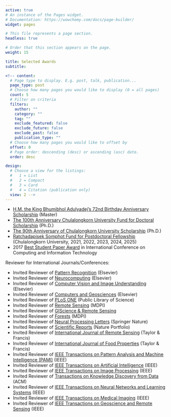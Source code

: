 ```yaml
---
active: true
# An instance of the Pages widget.
# Documentation: https://wowchemy.com/docs/page-builder/
widget: pages

# This file represents a page section.
headless: true

# Order that this section appears on the page.
weight: 15

title: Selected Awards
subtitle:

<!-- content:
  # Page type to display. E.g. post, talk, publication...
  page_type: post
  # Choose how many pages you would like to display (0 = all pages)
  count: 5
  # Filter on criteria
  filters:
    author: ""
    category: ""
    tag: ""
    exclude_featured: false
    exclude_future: false
    exclude_past: false
    publication_type: ""
  # Choose how many pages you would like to offset by
  offset: 0
  # Page order: descending (desc) or ascending (asc) date.
  order: desc

design:
  # Choose a view for the listings:
  #   1 = List
  #   2 = Compact
  #   3 = Card
  #   4 = Citation (publication only)
  view: 2 -->
---
```

- [H.M. the King Bhumibhol Adulyadej’s 72nd Birthday Anniversary Scholarship](https://scholarships.example.com/king-bhumibhol-72nd-anniversary) (Master)
- [The 100th Anniversary Chulalongkorn University Fund for Doctoral Scholarship](https://scholarships.example.com/chulalongkorn-100th-anniversary) (Ph.D.)
- [The 90th Anniversary of Chulalongkorn University Scholarship](https://scholarships.example.com/chulalongkorn-90th-anniversary) (Ph.D.)
- [Ratchadapisek Somphot Fund for Postdoctoral Fellowship](https://scholarships.example.com/ratchadapisek-somphot) (Chulalongkorn University, 2021, 2022, 2023, 2024, 2025)
- 2017 [Best Student Paper Award](https://conferences.example.com/ICIT2017/best-student-paper) in International Conference on Computing and Information Technology

Reviewer for International Journals/Conferences:

- Invited Reviewer of [Pattern Recognition](https://www.journals.elsevier.com/pattern-recognition) (Elsevier)
- Invited Reviewer of [Neurocomputing](https://www.journals.elsevier.com/neurocomputing) (Elsevier)
- Invited Reviewer of [Computer Vision and Image Understanding](https://www.journals.elsevier.com/computer-vision-and-image-understanding) (Elsevier)
- Invited Reviewer of [Computers and Geosciences](https://www.journals.elsevier.com/computers-and-geosciences) (Elsevier)
- Invited Reviewer of [PLoS ONE](https://journals.plos.org/plosone/) (Public Library of Science)
- Invited Reviewer of [Remote Sensing](https://www.mdpi.com/journal/remotesensing) (MDPI)
- Invited Reviewer of [GIScience & Remote Sensing](https://www.tandfonline.com/toc/tgis20/current)
- Invited Reviewer of [Forests](https://www.mdpi.com/journal/forests) (MDPI)
- Invited Reviewer of [Neural Processing Letters](https://www.springer.com/journal/11063) (Springer Nature)
- Invited Reviewer of [Scientific Reports](https://www.nature.com/srep/) (Nature Portfolio)
- Invited Reviewer of [International Journal of Remote Sensing](https://www.tandfonline.com/journals/tres20) (Taylor & Francis)
- Invited Reviewer of [International Journal of Food Properties](https://www.tandfonline.com/toc/lijr20/current) (Taylor & Francis)
- Invited Reviewer of [IEEE Transactions on Pattern Analysis and Machine Intelligence (PAMI)](https://ieeexplore.ieee.org/xpl/RecentIssue.jsp?punumber=34) (IEEE)
- Invited Reviewer of [IEEE Transactions on Artificial Intelligence](https://www.ieee-cis.org/pubs/taai/) (IEEE)
- Invited Reviewer of [IEEE Transactions on Image Processing](https://ieeexplore.ieee.org/xpl/RecentIssue.jsp?punumber=83) (IEEE)
- Invited Reviewer of [Transactions on Knowledge Discovery from Data](https://dl.acm.org/journal/tkdd) (ACM)
- Invited Reviewer of [IEEE Transactions on Neural Networks and Learning Systems](https://ieeexplore.ieee.org/xpl/RecentIssue.jsp?punumber=5962385) (IEEE)
- Invited Reviewer of [IEEE Transactions on Medical Imaging](https://www.embs.org/tmi/) (IEEE)
- Invited Reviewer of [IEEE Transactions on Geoscience and Remote Sensing](https://www.grss-ieee.org/publications/transactions-on-geoscience-and-remote-sensing/) (IEEE)
